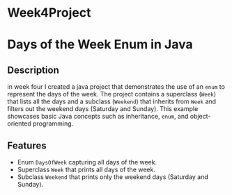 # Week4Project
 # Days of the Week Enum in Java

## Description
in week four I created a java project that demonstrates the use of an `enum` to represent the days of the week. 
The project contains a superclass (`Week`) that lists all the days and a subclass (`Weekend`) that inherits from `Week` and filters out the weekend days (Saturday and Sunday). 
This example showcases basic Java concepts such as inheritance, `enum`, and object-oriented programming.

## Features
- Enum `DaysOfWeek` capturing all days of the week.
- Superclass `Week` that prints all days of the week.
- Subclass `Weekend` that prints only the weekend days (Saturday and Sunday).
  
